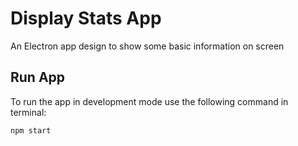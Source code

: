 # Display Stats App
An Electron app design to show some basic information on screen

## Run App
To run the app in development mode use the following command in terminal:
```
npm start
```
